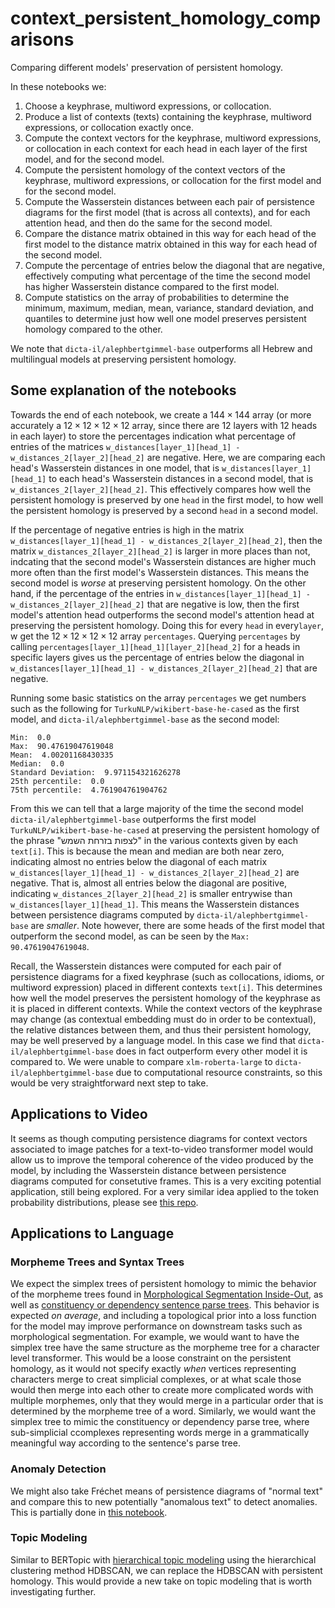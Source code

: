 # context_persistent_homology_comparisons
Comparing different models' preservation of persistent homology. 

In these notebooks we:

1. Choose a keyphrase, multiword expressions, or collocation.
2. Produce a list of contexts (texts) containing the keyphrase, multiword expressions, or collocation exactly once. 
3. Compute the context vectors for the keyphrase, multiword expressions, or collocation in each context for each head in each layer of the first model, and for the second model. 
4. Compute the persistent homology of the context vectors of the keyphrase, multiword expressions, or collocation for the first model and for the second model. 
5. Compute the Wasserstein distances between each pair of persistence diagrams for the first model (that is across all contexts), and for each attention head, and then do the same for the second model. 
6. Compare the distance matrix obtained in this way for each head of the first model to the distance matrix obtained in this way for each head of the second model. 
7. Compute the percentage of entries below the diagonal that are negative, effectively computing what percentage of the time the second model has higher Wasserstein distance compared to the first model. 
8. Compute statistics on the array of probabilities to determine the minimum, maximum, median, mean, variance, standard deviation, and quantiles to determine just how well one model preserves persistent homology compared to the other.

We note that `dicta-il/alephbertgimmel-base` outperforms all Hebrew and multilingual models at preserving persistent homology. 

## Some explanation of the notebooks

Towards the end of each notebook, we create a $144 \times 144$ array (or more accurately a $12 \times 12 \times 12 \times 12$ array, since there are $12$ layers with $12$ heads in each layer) to store the percentages indication what percentage of entries of the matrices `w_distances[layer_1][head_1] - w_distances_2[layer_2][head_2]` are negative. Here, we are comparing each head's Wasserstein distances in one model, that is `w_distances[layer_1][head_1]` to each head's Wasserstein distances in a second model, that is `w_distances_2[layer_2][head_2]`. This effectively compares how well the persistent homology is preserved by one `head` in the first model, to how well the persistent homology is preserved by a second `head` in a second model. 

If the percentage of negative entries is high in the matrix `w_distances[layer_1][head_1] - w_distances_2[layer_2][head_2]`, then the matrix `w_distances_2[layer_2][head_2]` is larger in more places than not, indcating that the second model's Wasserstein distances are higher much more often than the first model's Wasserstein distances. This means the second model is *worse* at preserving persistent homology. On the other hand, if the percentage of the entries in `w_distances[layer_1][head_1] - w_distances_2[layer_2][head_2]` that are negative is low, then the first model's attention head outperforms the second model's attention head at preserving the persistent homology. Doing this for every `head` in every`layer`, w get the $12 \times 12 \times 12 \times 12$ array `percentages`. Querying `percentages` by calling `percentages[layer_1][head_1][layer_2][head_2]` for a heads in specific layers gives us the percentage of entries below the diagonal in `w_distances[layer_1][head_1] - w_distances_2[layer_2][head_2]` that are negative. 

Running some basic statistics on the array `percentages` we get numbers such as the following for `TurkuNLP/wikibert-base-he-cased` as the first model, and `dicta-il/alephbertgimmel-base` as the second model:

```
Min:  0.0
Max:  90.47619047619048
Mean:  4.00201168430335
Median:  0.0
Standard Deviation:  9.971154321626278
25th percentile:  0.0
75th percentile:  4.761904761904762
```

From this we can tell that a large majority of the time the second model `dicta-il/alephbertgimmel-base` outperforms the first model `TurkuNLP/wikibert-base-he-cased` at preserving the persistent homology of the phrase "לצפות בזרחת השמש" in the various contexts given by each `text[i]`. This is because the mean and median are both near zero, indicating almost no entries below the diagonal of each matrix `w_distances[layer_1][head_1] - w_distances_2[layer_2][head_2]` are negative. That is, almost all entries below the diagonal are positive, indicating `w_distances_2[layer_2][head_2]` is smaller entrywise than `w_distances[layer_1][head_1]`. This means the Wasserstein distances between persistence diagrams computed by `dicta-il/alephbertgimmel-base` are *smaller*. Note however, there are some heads of the first model that outperform the second model, as can be seen by the `Max: 90.47619047619048`. 

Recall, the Wasserstein distances were computed for each pair of persistence diagrams for a fixed keyphrase (such as collocations, idioms, or multiword expression) placed in different contexts `text[i]`. This determines how well the model preserves the persistent homology of the keyphrase as it is placed in different contexts. While the context vectors of the keyphrase may change (as contextual embedding must do in order to be contextual), the relative distances between them, and thus their persistent homology, may be well preserved by a language model. In this case we find that `dicta-il/alephbertgimmel-base` does in fact outperform every other model it is compared to. We were unable to compare `xlm-roberta-large` to `dicta-il/alephbertgimmel-base` due to computational resource constraints, so this would be very straightforward next step to take. 

## Applications to Video

It seems as though computing persistence diagrams for context vectors associated to image patches for a text-to-video transformer model would allow us to improve the temporal coherence of the video produced by the model, by including the Wasserstein distance between persistence diagrams computed for consetutive frames. This is a very exciting potential application, still being explored. For a very similar idea applied to the token probability distributions, please see [this repo](https://github.com/Amelie-Schreiber/emergent_topology_of_ideas_in_vision). 


## Applications to Language

### Morpheme Trees and Syntax Trees

We expect the simplex trees of persistent homology to mimic the behavior of the morpheme trees found in [Morphological Segmentation Inside-Out](https://arxiv.org/abs/1911.04916v2), as well as [constituency or dependency sentence parse trees](https://en.wikipedia.org/wiki/Parse_tree). This behavior is expected *on average*, and including a topological prior into a loss function for the model may improve performance on downstream tasks such as morphological segmentation. For example, we would want to have the simplex tree have the same structure as the morpheme tree for a character level transformer. This would be a loose constraint on the persistent homology, as it would not specify exactly *when* vertices representing characters merge to creat simplicial complexes, or at what scale those would then merge into each other to create more complicated words with multiple morphemes, only that they would merge in a particular order that is determined by the morpheme tree of a word. Similarly, we would want the simplex tree to mimic the constituency or dependency parse tree, where sub-simplicial ccomplexes representing words merge in a grammatically meaningful way according to the sentence's parse tree. 

### Anomaly Detection

We might also take Fréchet means of persistence diagrams of "normal text" and compare this to new potentially "anomalous text" to detect anomalies. This is partially done in [this notebook](https://github.com/Amelie-Schreiber/multilingual_persistent_homology/blob/main/frechet_mean_ph_diagrams_v2.ipynb). 

### Topic Modeling

Similar to BERTopic with [hierarchical topic modeling](https://maartengr.github.io/BERTopic/getting_started/hierarchicaltopics/hierarchicaltopics.html) using the hierarchical clustering method HDBSCAN, we can replace the HDBSCAN with persistent homology. This would provide a new take on topic modeling that is worth investigating further. 


